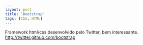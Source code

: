 ```yaml
---
layout: post
title: 'Bootstrap'
tags: [CSS, HTML]
---
```


Framework html/css desenvolvido pelo Twitter, bem interessante.<br>
<http://twitter.github.com/bootstrap>
